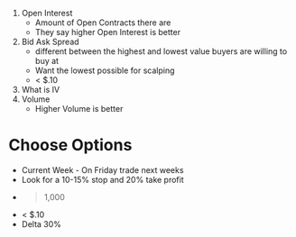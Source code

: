 1. Open Interest
	- Amount of Open Contracts there are
	- They say higher Open Interest is better
2. Bid Ask Spread
	- different between the highest and lowest value buyers are willing to buy at
	- Want the lowest possible for scalping
	- < $.10
1. What is IV
2. Volume
	- Higher Volume is better


# Choose Options
- Current Week - On Friday trade next weeks
- Look for a 10-15% stop and 20% take profit
- > 1,000
- < $.10 
- Delta 30%